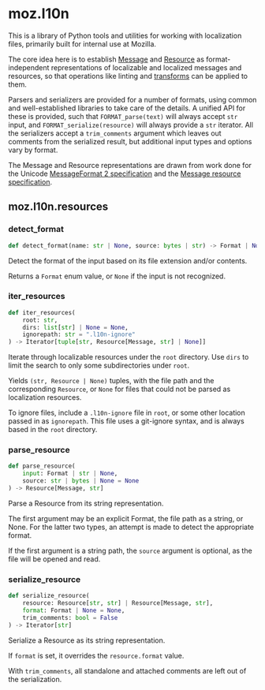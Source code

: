 # moz.l10n

This is a library of Python tools and utilities for working with localization files,
primarily built for internal use at Mozilla.

The core idea here is to establish [Message](./moz/l10n/message.py) and [Resource](./moz/l10n/resource.py)
as format-independent representations of localizable and localized messages and resources,
so that operations like linting and [transforms](./moz/l10n/transform/) can be applied to them.

Parsers and serializers are provided for a number of formats,
using common and well-established libraries to take care of the details.
A unified API for these is provided,
such that `FORMAT_parse(text)` will always accept `str` input,
and `FORMAT_serialize(resource)` will always provide a `str` iterator.
All the serializers accept a `trim_comments` argument
which leaves out comments from the serialized result,
but additional input types and options vary by format.

The Message and Resource representations are drawn from work done for the
Unicode [MessageFormat 2 specification](https://github.com/unicode-org/message-format-wg/tree/main/spec)
and the [Message resource specification](https://github.com/eemeli/message-resource-wg/).

## moz.l10n.resources

### detect_format

```python
def detect_format(name: str | None, source: bytes | str) -> Format | None
```

Detect the format of the input based on its file extension
and/or contents.

Returns a `Format` enum value, or `None` if the input is not recognized.

### iter_resources

```python
def iter_resources(
    root: str,
    dirs: list[str] | None = None,
    ignorepath: str = ".l10n-ignore"
) -> Iterator[tuple[str, Resource[Message, str] | None]]
```

Iterate through localizable resources under the `root` directory.
Use `dirs` to limit the search to only some subdirectories under `root`.

Yields `(str, Resource | None)` tuples,
with the file path and the corresponding `Resource`,
or `None` for files that could not be parsed as localization resources.

To ignore files, include a `.l10n-ignore` file in `root`,
or some other location passed in as `ignorepath`.
This file uses a git-ignore syntax,
and is always based in the `root` directory.

### parse_resource

```python
def parse_resource(
    input: Format | str | None,
    source: str | bytes | None = None
) -> Resource[Message, str]
```

Parse a Resource from its string representation.

The first argument may be an explicit Format,
the file path as a string, or None.
For the latter two types,
an attempt is made to detect the appropriate format.

If the first argument is a string path,
the `source` argument is optional,
as the file will be opened and read.

### serialize_resource

```python
def serialize_resource(
    resource: Resource[str, str] | Resource[Message, str],
    format: Format | None = None,
    trim_comments: bool = False
) -> Iterator[str]
```

Serialize a Resource as its string representation.

If `format` is set, it overrides the `resource.format` value.

With `trim_comments`,
all standalone and attached comments are left out of the serialization.

